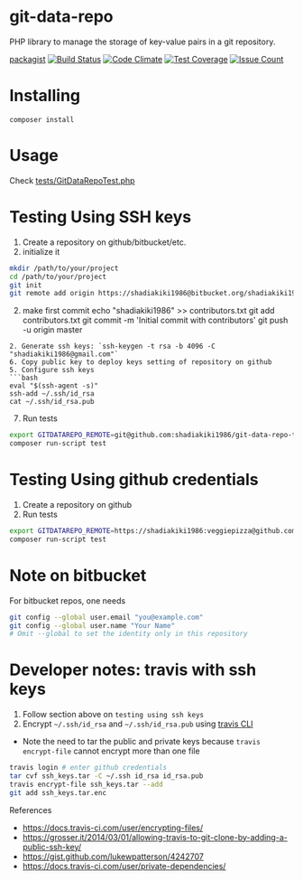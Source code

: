 # git-data-repo
PHP library to manage the storage of key-value pairs in a git repository.

[packagist](https://packagist.org/packages/shadiakiki1986/git-data-repo)
[![Build Status](https://travis-ci.org/shadiakiki1986/git-data-repo.svg?branch=master)](http://travis-ci.org/shadiakiki1986/git-data-repo)
[![Code Climate](https://codeclimate.com/github/shadiakiki1986/git-data-repo/badges/gpa.svg)](https://codeclimate.com/github/shadiakiki1986/git-data-repo)
[![Test Coverage](https://codeclimate.com/github/shadiakiki1986/git-data-repo/badges/coverage.svg)](https://codeclimate.com/github/shadiakiki1986/git-data-repo/coverage)
[![Issue Count](https://codeclimate.com/github/shadiakiki1986/git-data-repo/badges/issue_count.svg)](https://codeclimate.com/github/shadiakiki1986/git-data-repo)

# Installing
`composer install`

# Usage
Check [tests/GitDataRepoTest.php](tests/GitDataRepoTest.php)

# Testing Using SSH keys
1. Create a repository on github/bitbucket/etc.
2. initialize it
```bash
mkdir /path/to/your/project
cd /path/to/your/project
git init
git remote add origin https://shadiakiki1986@bitbucket.org/shadiakiki1986/ffa-bdlreports-maps.git
```
2. make first commit
echo "shadiakiki1986" >> contributors.txt
git add contributors.txt
git commit -m 'Initial commit with contributors'
git push -u origin master
```
2. Generate ssh keys: `ssh-keygen -t rsa -b 4096 -C "shadiakiki1986@gmail.com"`
6. Copy public key to deploy keys setting of repository on github
5. Configure ssh keys
```bash
eval "$(ssh-agent -s)"
ssh-add ~/.ssh/id_rsa
cat ~/.ssh/id_rsa.pub
```
7. Run tests
```bash
export GITDATAREPO_REMOTE=git@github.com:shadiakiki1986/git-data-repo-testDataRepo
composer run-script test
```

# Testing Using github credentials
1. Create a repository on github
2. Run tests
```bash
export GITDATAREPO_REMOTE=https://shadiakiki1986:veggiepizza@github.com/shadiakiki1986/git-data-repo-testDataRepo
composer run-script test
```

# Note on bitbucket
For bitbucket repos, one needs
```bash
git config --global user.email "you@example.com"
git config --global user.name "Your Name"
# Omit --global to set the identity only in this repository
```

# Developer notes: travis with ssh keys
1. Follow section above on `testing using ssh keys`
3. Encrypt `~/.ssh/id_rsa` and `~/.ssh/id_rsa.pub` using [travis CLI](https://docs.travis-ci.com/user/encrypting-files/#Encrypting-multiple-files)
 * Note the need to tar the public and private keys because `travis encrypt-file` cannot encrypt more than one file
```bash
travis login # enter github credentials
tar cvf ssh_keys.tar -C ~/.ssh id_rsa id_rsa.pub
travis encrypt-file ssh_keys.tar --add
git add ssh_keys.tar.enc
```
References
* https://docs.travis-ci.com/user/encrypting-files/
* https://grosser.it/2014/03/01/allowing-travis-to-git-clone-by-adding-a-public-ssh-key/
* https://gist.github.com/lukewpatterson/4242707
* https://docs.travis-ci.com/user/private-dependencies/


